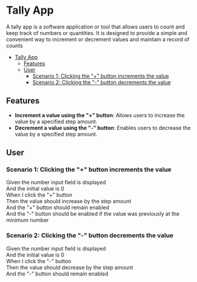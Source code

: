# Tally App
A tally app is a software application or tool that allows users to count and keep track of numbers or quantities. It is designed to provide a simple and convenient way to increment or decrement values and maintain a record of counts


- [Tally App](#tally-app)
  - [Features](#features)
  - [User](#user)
    - [Scenario 1: Clicking the "+" button increments the value](#scenario-1-clicking-the--button-increments-the-value)
    - [Scenario 2: Clicking the "-" button decrements the value](#scenario-2-clicking-the---button-decrements-the-value)


## Features

- **Increment a value using the "+" button**: Allows users to increase the value by a specified step amount.
- **Decrement a value using the "-" button**: Enables users to decrease the value by a specified step amount.

## User

### Scenario 1: Clicking the "+" button increments the value

Given the number input field is displayed  
And the initial value is 0  
When I click the "+" button  
Then the value should increase by the step amount  
And the "+" button should remain enabled  
And the "-" button should be enabled if the value was previously at the minimum number

### Scenario 2: Clicking the "-" button decrements the value

Given the number input field is displayed  
And the initial value is 0  
When I click the "-" button  
Then the value should decrease by the step amount  
And the "-" button should remain enabled
